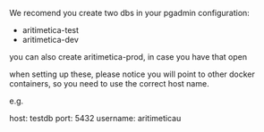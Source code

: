 We recomend you create two dbs in your pgadmin configuration:

- aritimetica-test
- aritimetica-dev

you can also create aritimetica-prod, in case you have that open

when setting up these, please notice you will point to other docker containers, so you need to use the correct host name.

e.g.

host: testdb
port: 5432
username: aritimeticau
